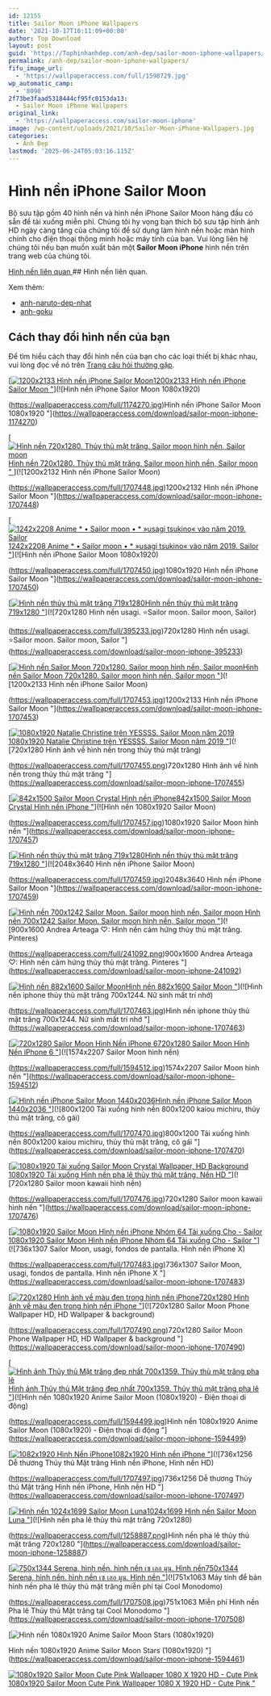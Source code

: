 ```yaml
---
id: 12155
title: Sailor Moon iPhone Wallpapers
date: '2021-10-17T10:11:09+00:00'
author: Top Download
layout: post
guid: 'https://Tophinhanhdep.com/anh-dep/sailor-moon-iphone-wallpapers/'
permalink: /anh-dep/sailor-moon-iphone-wallpapers/
fifu_image_url:
  - 'https://wallpaperaccess.com/full/1598729.jpg'
wp_automatic_camp:
  - '8098'
2f73be3faad5318444cf95fc0153da13:
  - Sailor Moon iPhone Wallpapers
original_link:
  - 'https://wallpaperaccess.com/sailor-moon-iphone'
image: /wp-content/uploads/2021/10/Sailor-Moon-iPhone-Wallpapers.jpg
categories:
  - Ảnh Đẹp
lastmod: '2025-06-24T05:03:16.115Z'
---
```

# Hình nền iPhone Sailor Moon

Bộ sưu tập gồm 40 hình nền và hình nền iPhone Sailor Moon hàng đầu có sẵn để tải xuống miễn phí. Chúng tôi hy vọng bạn thích bộ sưu tập hình ảnh HD ngày càng tăng của chúng tôi để sử dụng làm hình nền hoặc màn hình chính cho điện thoại thông minh hoặc máy tính của bạn. Vui lòng liên hệ chúng tôi nếu bạn muốn xuất bản một **Sailor Moon iPhone** hình nền trên trang web của chúng tôi.

[Hình nền liên quan ](#related) ## Hình nền liên quan.

   
 Xem thêm:

   
- [anh-naruto-dep-nhat](https://tophinhanhdep.com/anh-naruto/anh-naruto-dep-nhat/)
- [anh-goku](https://tophinhanhdep.com/anh-anime/anh-goku/)

## Cách thay đổi hình nền của bạn

Để tìm hiểu cách thay đổi hình nền của bạn cho các loại thiết bị khác nhau, vui lòng đọc về nó trên [Trang câu hỏi thường gặp](https://tophinhanhdep.com/faq/).

  
[[![1200x2133 Hình nền iPhone Sailor Moon](https://wallpaperaccess.com/full/1598729.jpg)1200x2133 Hình nền iPhone Sailor Moon "](https://wallpaperaccess.com/download/sailor-moon-iphone-1598729)](![Hình nền iPhone Sailor Moon 1080x1920)

(https://wallpaperaccess.com/full/1174270.jpg)Hình nền iPhone Sailor Moon 1080x1920 "](https://wallpaperaccess.com/download/sailor-moon-iphone-1174270)

[[![Hình nền 720x1280.  Thủy thủ mặt trăng.  Sailor moon hình nền, Sailor moon](https://wallpaperaccess.com/full/1594429.jpg)Hình nền 720x1280. Thủy thủ mặt trăng. Sailor moon hình nền, Sailor moon " ](https://wallpaperaccess.com/download/sailor-moon-iphone-1594429)](![1200x2132 Hình nền iPhone Sailor Moon)

(https://wallpaperaccess.com/full/1707448.jpg)1200x2132 Hình nền iPhone Sailor Moon "](https://wallpaperaccess.com/download/sailor-moon-iphone-1707448)

[[![1242x2208 Anime * • Sailor moon • * »usagi tsukino« vào năm 2019. Sailor](https://wallpaperaccess.com/full/1594471.jpg)1242x2208 Anime \* • Sailor moon • \* »usagi tsukino« vào năm 2019. Sailor "](https://wallpaperaccess.com/download/sailor-moon-iphone-1594471)](![Hình nền iPhone Sailor Moon 1080x1920)

(https://wallpaperaccess.com/full/1707450.jpg)1080x1920 Hình nền iPhone Sailor Moon "](https://wallpaperaccess.com/download/sailor-moon-iphone-1707450)

[[![Hình nền thủy thủ mặt trăng 719x1280](https://wallpaperaccess.com/full/1594425.jpg)Hình nền thủy thủ mặt trăng 719x1280 "](https://wallpaperaccess.com/download/sailor-moon-iphone-1594425)](![720x1280 Hình nền usagi.  ⭐️Sailor moon.  Sailor moon, Sailor)

(https://wallpaperaccess.com/full/395233.jpg)720x1280 Hình nền usagi. ⭐️Sailor moon. Sailor moon, Sailor "](https://wallpaperaccess.com/download/sailor-moon-iphone-395233)

[[![Hình nền Sailor Moon 720x1280.  Sailor moon hình nền, Sailor moon](https://wallpaperaccess.com/full/1594421.jpg)Hình nền Sailor Moon 720x1280. Sailor moon hình nền, Sailor moon "](https://wallpaperaccess.com/download/sailor-moon-iphone-1594421)](![1200x2133 Hình nền iPhone Sailor Moon)

(https://wallpaperaccess.com/full/1707453.jpg)1200x2133 Hình nền iPhone Sailor Moon "](https://wallpaperaccess.com/download/sailor-moon-iphone-1707453)

[[![1080x1920 Natalie Christine trên YESSSS.  Sailor Moon năm 2019](https://wallpaperaccess.com/full/1707454.jpg)1080x1920 Natalie Christine trên YESSSS. Sailor Moon năm 2019 "](https://wallpaperaccess.com/download/sailor-moon-iphone-1707454)](![720x1280 Hình ảnh về hình nền trong thủy thủ mặt trăng)

(https://wallpaperaccess.com/full/1707455.png)720x1280 Hình ảnh về hình nền trong thủy thủ mặt trăng "](https://wallpaperaccess.com/download/sailor-moon-iphone-1707455)

[[![842x1500 Sailor Moon Crystal Hình nền iPhone](https://wallpaperaccess.com/full/361954.jpg)842x1500 Sailor Moon Crystal Hình nền iPhone "](https://wallpaperaccess.com/download/sailor-moon-iphone-361954)](![Hình nền 1080x1920 Sailor Moon)

(https://wallpaperaccess.com/full/1707457.jpg)1080x1920 Sailor Moon hình nền "](https://wallpaperaccess.com/download/sailor-moon-iphone-1707457)

[[![Hình nền thủy thủ mặt trăng 719x1280](https://wallpaperaccess.com/full/1180633.jpg)Hình nền thủy thủ mặt trăng 719x1280 "](https://wallpaperaccess.com/download/sailor-moon-iphone-1180633)](![2048x3640 Hình nền iPhone Sailor Moon)

(https://wallpaperaccess.com/full/1707459.jpg)2048x3640 Hình nền iPhone Sailor Moon "](https://wallpaperaccess.com/download/sailor-moon-iphone-1707459)

[[![Hình nền 700x1242 Sailor Moon.  Sailor moon hình nền, Sailor moon](https://wallpaperaccess.com/full/863408.jpg) Hình nền 700x1242 Sailor Moon. Sailor moon hình nền, Sailor moon "](https://wallpaperaccess.com/download/sailor-moon-iphone-863408)](![900x1600 Andrea Arteaga ♡: Hình nền cảm hứng thủy thủ mặt trăng.  Pinteres)

(https://wallpaperaccess.com/full/241092.png)900x1600 Andrea Arteaga ♡: Hình nền cảm hứng thủy thủ mặt trăng. Pinteres "](https://wallpaperaccess.com/download/sailor-moon-iphone-241092)

[[![Hình nền 882x1600 Sailor Moon](https://wallpaperaccess.com/full/1594505.jpg)Hình nền 882x1600 Sailor Moon "](https://wallpaperaccess.com/download/sailor-moon-iphone-1594505)](![Hình nền iphone thủy thủ mặt trăng 700x1244.  Nữ sinh mất trí nhớ)

(https://wallpaperaccess.com/full/1707463.jpg)Hình nền iphone thủy thủ mặt trăng 700x1244. Nữ sinh mất trí nhớ "](https://wallpaperaccess.com/download/sailor-moon-iphone-1707463)

[[![720x1280 Sailor Moon Hình Nền iPhone 6](https://wallpaperaccess.com/full/361957.jpg)720x1280 Sailor Moon Hình Nền iPhone 6 "](https://wallpaperaccess.com/download/sailor-moon-iphone-361957)](![1574x2207 Sailor Moon hình nền)

(https://wallpaperaccess.com/full/1594512.jpg)1574x2207 Sailor Moon hình nền "](https://wallpaperaccess.com/download/sailor-moon-iphone-1594512)

[[![Hình nền iPhone Sailor Moon 1440x2036](https://wallpaperaccess.com/full/1707468.jpg)Hình nền iPhone Sailor Moon 1440x2036 "](https://wallpaperaccess.com/download/sailor-moon-iphone-1707468)](![800x1200 Tải xuống hình nền 800x1200 kaiou michiru, thủy thủ mặt trăng, cô gái)

(https://wallpaperaccess.com/full/1707470.jpg)800x1200 Tải xuống hình nền 800x1200 kaiou michiru, thủy thủ mặt trăng, cô gái "](https://wallpaperaccess.com/download/sailor-moon-iphone-1707470)

[[![1080x1920 Tải xuống Sailor Moon Crystal Wallpaper, HD Background](https://wallpaperaccess.com/full/1707473.png)1080x1920 Tải xuống Hình nền pha lê thủy thủ mặt trăng, Nền HD "](https://wallpaperaccess.com/download/sailor-moon-iphone-1707473)](![720x1280 Sailor moon kawaii hình nền)

(https://wallpaperaccess.com/full/1707476.jpg)720x1280 Sailor moon kawaii hình nền "](https://wallpaperaccess.com/download/sailor-moon-iphone-1707476)

[[![1080x1920 Sailor Moon Hình nền iPhone Nhóm 64 Tải xuống Cho - Sailor](https://wallpaperaccess.com/full/1707477.jpg)1080x1920 Sailor Moon Hình nền iPhone Nhóm 64 Tải xuống Cho - Sailor "](https://wallpaperaccess.com/download/sailor-moon-iphone-1707477)](![736x1307 Sailor Moon, usagi, fondos de pantalla.  Hình nền iPhone X)

(https://wallpaperaccess.com/full/1707483.jpg)736x1307 Sailor Moon, usagi, fondos de pantalla. Hình nền iPhone X "](https://wallpaperaccess.com/download/sailor-moon-iphone-1707483)

[[![720x1280 Hình ảnh về màu đen trong hình nền iPhone](https://wallpaperaccess.com/full/1707485.jpg)720x1280 Hình ảnh về màu đen trong hình nền iPhone "](https://wallpaperaccess.com/download/sailor-moon-iphone-1707485)](![720x1280 Sailor Moon Phone Wallpaper HD, HD Wallpaper & background)

(https://wallpaperaccess.com/full/1707490.png)720x1280 Sailor Moon Phone Wallpaper HD, HD Wallpaper &amp; background "](https://wallpaperaccess.com/download/sailor-moon-iphone-1707490)

[[![Hình ảnh Thủy thủ Mặt trăng đẹp nhất 700x1359.  Thủy thủ mặt trăng pha lê](https://wallpaperaccess.com/full/361806.jpg)Hình ảnh Thủy thủ Mặt trăng đẹp nhất 700x1359. Thủy thủ mặt trăng pha lê "](https://wallpaperaccess.com/download/sailor-moon-iphone-361806)](![Hình nền 1080x1920 Anime Sailor Moon (1080x1920) - Điện thoại di động)

(https://wallpaperaccess.com/full/1594499.jpg)Hình nền 1080x1920 Anime Sailor Moon (1080x1920) - Điện thoại di động "](https://wallpaperaccess.com/download/sailor-moon-iphone-1594499)

[[![1082x1920 Hình Nền iPhone](https://wallpaperaccess.com/full/1707495.jpg)1082x1920 Hình nền iPhone "](https://wallpaperaccess.com/download/sailor-moon-iphone-1707495)](![736x1256 Dễ thương Thủy thủ Mặt trăng Hình nền iPhone, Hình nền HD)

(https://wallpaperaccess.com/full/1707497.jpg)736x1256 Dễ thương Thủy thủ Mặt trăng Hình nền iPhone, Hình nền HD "](https://wallpaperaccess.com/download/sailor-moon-iphone-1707497)

[[![Hình nền 1024x1699 Sailor Moon Luna](https://wallpaperaccess.com/full/1707498.png)1024x1699 Hình nền Sailor Moon Luna "](https://wallpaperaccess.com/download/sailor-moon-iphone-1707498)](![Hình nền pha lê thủy thủ mặt trăng 720x1280)

(https://wallpaperaccess.com/full/1258887.png)Hình nền pha lê thủy thủ mặt trăng 720x1280 "](https://wallpaperaccess.com/download/sailor-moon-iphone-1258887)

[[![750x1344 Serena, hình nền.  hình nền เซ เลอ มูน.  Hình nền](https://wallpaperaccess.com/full/395094.jpg)750x1344 Serena, hình nền. hình nền เซ เลอ มูน. Hình nền "](https://wallpaperaccess.com/download/sailor-moon-iphone-395094)](![751x1063 Máy tính để bàn hình nền pha lê thủy thủ mặt trăng miễn phí tại Cool Monodomo)

(https://wallpaperaccess.com/full/1707508.jpg)751x1063 Miễn phí Hình nền Pha lê Thủy thủ Mặt trăng tại Cool Monodomo "](https://wallpaperaccess.com/download/sailor-moon-iphone-1707508)

[![Hình nền 1080x1920 Anime Sailor Moon Stars (1080x1920)](https://wallpaperaccess.com/full/1594461.png)

Hình nền 1080x1920 Anime Sailor Moon Stars (1080x1920) "](https://wallpaperaccess.com/download/sailor-moon-iphone-1594461)

[![1080x1920 Sailor Moon Cute Pink Wallpaper 1080 X 1920 HD - Cute Pink](https://wallpaperaccess.com/full/1707511.png)1080x1920 Sailor Moon Cute Pink Wallpaper 1080 X 1920 HD - Cute Pink "](https://wallpaperaccess.com/download/sailor-moon-iphone-1707511)
